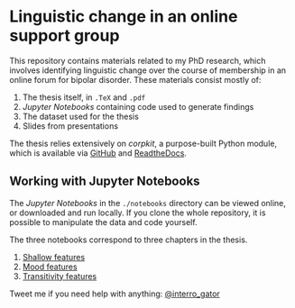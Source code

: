 # Linguistic change in an online support group

This repository contains materials related to my PhD research, which involves identifying linguistic change over the course of membership in an online forum for bipolar disorder. These materials consist mostly of:

1. The thesis itself, in `.TeX` and `.pdf`
2. *Jupyter Notebooks* containing code used to generate findings
3. The dataset used for the thesis
4. Slides from presentations

The thesis relies extensively on *corpkit*, a purpose-built Python module, which is available via [GitHub](https://www.github.com/interrogator/corpkit) and [ReadtheDocs](http://corpkit.readthedocs.io).

## Working with Jupyter Notebooks

The *Jupyter Notebooks* in the `./notebooks` directory can be viewed online, or downloaded and run locally. If you clone the whole repository, it is possible to manipulate the data and code yourself.

The three notebooks correspond to three chapters in the thesis.

1. [Shallow features](https://nbviewer.jupyter.org/github/interrogator/thesis/notebooks/blob/master/shallow-findings.ipynb)
2. [Mood features](https://nbviewer.jupyter.org/github/interrogator/thesis/notebooks/blob/master/mood-findings.ipynb)
3. [Transitivity features](https://nbviewer.jupyter.org/github/interrogator/thesis/notebooks/blob/master/transitivity-findings.ipynb)

Tweet me if you need help with anything: [@interro_gator](https://twitter.com/interro_gator)